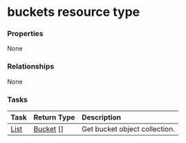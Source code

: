 # buckets resource type



### Properties
None

### Relationships
None


### Tasks

| Task		   | Return Type	|Description|
|:---------------|:--------|:----------|
|[List](../api/bucket_list.md) | [Bucket](bucket.md) [] |Get bucket object collection. |

<!-- uuid: 2671f3ae-7a68-4599-bf54-42858c9f21d8
2015-10-09 18:31:36 UTC -->